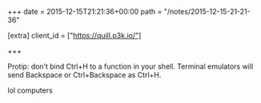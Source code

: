 +++
date = 2015-12-15T21:21:36+00:00
path = "/notes/2015-12-15-21-21-36"

[extra]
client_id = ["https://quill.p3k.io/"]

+++

<p>Protip: don’t bind Ctrl+H to a function in your shell. Terminal emulators will send Backspace or Ctrl+Backspace as Ctrl+H.</p>
<p>lol computers</p>